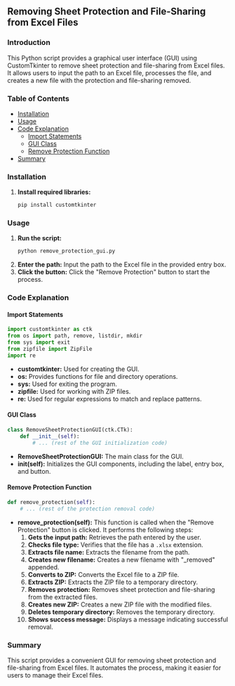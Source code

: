 ## Removing Sheet Protection and File-Sharing from Excel Files

### Introduction

This Python script provides a graphical user interface (GUI) using CustomTkinter to remove sheet protection and file-sharing from Excel files. It allows users to input the path to an Excel file, processes the file, and creates a new file with the protection and file-sharing removed.

### Table of Contents

- [Installation](#installation)
- [Usage](#usage)
- [Code Explanation](#code-explanation)
    - [Import Statements](#import-statements)
    - [GUI Class](#gui-class)
    - [Remove Protection Function](#remove-protection-function)
- [Summary](#summary)

### Installation

1. **Install required libraries:**
   ```bash
   pip install customtkinter
   ```

### Usage

1. **Run the script:**
   ```bash
   python remove_protection_gui.py
   ```
2. **Enter the path:** Input the path to the Excel file in the provided entry box.
3. **Click the button:** Click the "Remove Protection" button to start the process.

### Code Explanation

#### Import Statements

```python
import customtkinter as ctk
from os import path, remove, listdir, mkdir
from sys import exit
from zipfile import ZipFile
import re
```

- **customtkinter:** Used for creating the GUI.
- **os:** Provides functions for file and directory operations.
- **sys:** Used for exiting the program.
- **zipfile:** Used for working with ZIP files.
- **re:** Used for regular expressions to match and replace patterns.

#### GUI Class

```python
class RemoveSheetProtectionGUI(ctk.CTk):
    def __init__(self):
        # ... (rest of the GUI initialization code)
```

- **RemoveSheetProtectionGUI:** The main class for the GUI.
- **__init__(self):** Initializes the GUI components, including the label, entry box, and button.

#### Remove Protection Function

```python
def remove_protection(self):
    # ... (rest of the protection removal code)
```

- **remove_protection(self):** This function is called when the "Remove Protection" button is clicked. It performs the following steps:
    1. **Gets the input path:** Retrieves the path entered by the user.
    2. **Checks file type:** Verifies that the file has a `.xlsx` extension.
    3. **Extracts file name:** Extracts the filename from the path.
    4. **Creates new filename:** Creates a new filename with "_removed" appended.
    5. **Converts to ZIP:** Converts the Excel file to a ZIP file.
    6. **Extracts ZIP:** Extracts the ZIP file to a temporary directory.
    7. **Removes protection:** Removes sheet protection and file-sharing from the extracted files.
    8. **Creates new ZIP:** Creates a new ZIP file with the modified files.
    9. **Deletes temporary directory:** Removes the temporary directory.
    10. **Shows success message:** Displays a message indicating successful removal.

### Summary

This script provides a convenient GUI for removing sheet protection and file-sharing from Excel files. It automates the process, making it easier for users to manage their Excel files.
